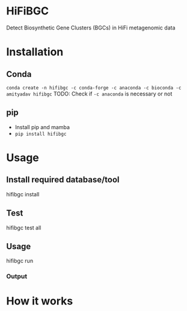 # HiFiBGC

Detect Biosynthetic Gene Clusters (BGCs) in HiFi metagenomic data

# Installation

## Conda
`conda create -n hifibgc -c conda-forge -c anaconda -c bioconda -c amityadav hifibgc` 
TODO: Check if `-c anaconda` is necessary or not

## pip
- Install pip and mamba
- `pip install hifibgc` 

# Usage

## Install required database/tool
hifibgc install

## Test
hifibgc test all

## Usage
hifibgc run 

### Output


# How it works


